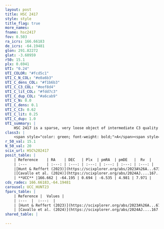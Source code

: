 ```yaml
---
layout: post
title: HSC 2417
style: style
title_flag: true
more_names: 
fname: hsc2417
fov: 0.503
ra_icrs: 166.66183
de_icrs: -64.19481
glon: 291.82272
glat: -3.60959
r50: 15.1
plx: 0.6941
UTI: "0.24"
UTI_COLOR: "#fcd5c1"
UTI_C_N_COL: "#e0a6b3"
UTI_C_dens_COL: "#f1b6b3"
UTI_C_C3_COL: "#eef8d4"
UTI_C_lit_COL: "#fdd7c3"
UTI_C_dup_COL: "#a6cab9"
UTI_C_N: 0.0
UTI_C_dens: 0.1
UTI_C_C3: 0.62
UTI_C_lit: 0.25
UTI_C_dup: 1.0
UTI_summary: |
    HSC 2417 is a sparse, very loose object of intermediate C3 quality. It was recently reported in the literature.<br><br><span style="color: #99180f; font-weight: bold;">Warning: </span>contains less than 25 stars with <i>P>0.5</i> estimated.
class3: |
    <span style="color: green; font-weight: bold;">A</span><span style="color: red; font-weight: bold;">C</span>
r_50_val: 15.1
N_50_val: 20
scix_url: HSC%202417
posit_table: |
    | Reference    | RA    | DEC   | Plx  | pmRA  | pmDE   |  Rv  |
    | :---         | :---: | :---: | :---: | :---: | :---: | :---: |
    |[Hunt & Reffert (2023)](https://scixplorer.org/abs/2023A%26A...673A.114H) | 166.54 | -64.228 | 0.686 | -6.478 | 4.99 | 3.525 |
    |[Cavallo et al. (2024)](https://scixplorer.org/abs/2024AJ....167...12C) | 166.671 | -64.21 | 0.686 | -- | -- | -- |
    | **UCC** |166.662 | -64.195 | 0.694 | -6.535 | 4.981 | 7.971 | 
cds_radec: 166.66183,-64.19481
carousel: UCC_HUNT23
fpars_table: |
    | Reference |  Values |
    | :---  |  :---:  |
    | [Hunt & Reffert (2023)](https://scixplorer.org/abs/2023A%26A...673A.114H) | `AV50=1.094, diffAV50=1.251, MOD50=10.733, logAge50=7.579` |
    | [Cavallo et al. (2024)](https://scixplorer.org/abs/2024AJ....167...12C) | `AV50=1.23, dMod50=10.71, logAge50=7.79, [Fe/H]50=-0.01` |
shared_table: |
    
---
```

